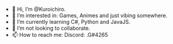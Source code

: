 - 👋 Hi, I’m @Kuroichiro.
- 👀 I’m interested in: Games, Animes and just vibing somewhere.
- 🌱 I’m currently learning C#, Python and JavaJS.
- 💞️ I’m not looking to collaborate.
- 📫 How to reach me: Discord: .G#4265
